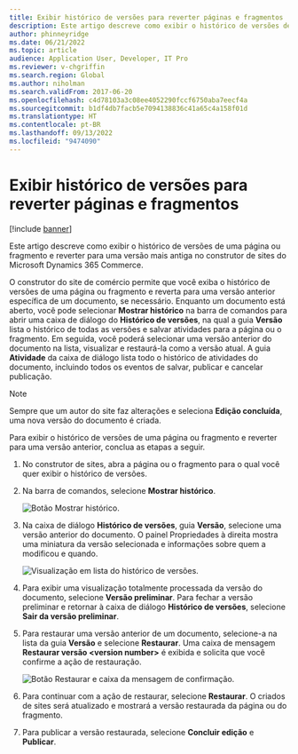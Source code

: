 ```yaml
---
title: Exibir histórico de versões para reverter páginas e fragmentos
description: Este artigo descreve como exibir o histórico de versões de uma página ou fragmento e reverter para uma versão mais antiga no construtor de sites do Microsoft Dynamics 365 Commerce.
author: phinneyridge
ms.date: 06/21/2022
ms.topic: article
audience: Application User, Developer, IT Pro
ms.reviewer: v-chgriffin
ms.search.region: Global
ms.author: niholman
ms.search.validFrom: 2017-06-20
ms.openlocfilehash: c4d78103a3c08ee4052290fccf6750aba7eecf4a
ms.sourcegitcommit: b1df4db7facb5e7094138836c41a65c4a158f01d
ms.translationtype: HT
ms.contentlocale: pt-BR
ms.lasthandoff: 09/13/2022
ms.locfileid: "9474090"
---
```

# <a name="view-version-history-to-revert-pages-and-fragments"></a>Exibir histórico de versões para reverter páginas e fragmentos

[!include [banner](includes/banner.md)]

Este artigo descreve como exibir o histórico de versões de uma página ou fragmento e reverter para uma versão mais antiga no construtor de sites do Microsoft Dynamics 365 Commerce.

O construtor do site de comércio permite que você exiba o histórico de versões de uma página ou fragmento e reverta para uma versão anterior específica de um documento, se necessário. Enquanto um documento está aberto, você pode selecionar **Mostrar histórico** na barra de comandos para abrir uma caixa de diálogo do **Histórico de versões**, na qual a guia **Versão** lista o histórico de todas as versões e salvar atividades para a página ou o fragmento. Em seguida, você poderá selecionar uma versão anterior do documento na lista, visualizar e restaurá-la como a versão atual. A guia **Atividade** da caixa de diálogo lista todo o histórico de atividades do documento, incluindo todos os eventos de salvar, publicar e cancelar publicação.

> [!NOTE]
> Sempre que um autor do site faz alterações e seleciona **Edição concluída**, uma nova versão do documento é criada. 

Para exibir o histórico de versões de uma página ou fragmento e reverter para uma versão anterior, conclua as etapas a seguir.

1. No construtor de sites, abra a página ou o fragmento para o qual você quer exibir o histórico de versões.
1. Na barra de comandos, selecione **Mostrar histórico**.

    ![Botão Mostrar histórico.](./media/version-history-1.png)

1. Na caixa de diálogo **Histórico de versões**, guia **Versão**, selecione uma versão anterior do documento. O painel Propriedades à direita mostra uma miniatura da versão selecionada e informações sobre quem a modificou e quando.

    ![Visualização em lista do histórico de versões.](./media/version-history-2.png)

1. Para exibir uma visualização totalmente processada da versão do documento, selecione **Versão preliminar**. Para fechar a versão preliminar e retornar à caixa de diálogo **Histórico de versões**, selecione **Sair da versão preliminar**.
1. Para restaurar uma versão anterior de um documento, selecione-a na lista da guia **Versão** e selecione **Restaurar**. Uma caixa de mensagem **Restaurar versão \<version number\>** é exibida e solicita que você confirme a ação de restauração. 

    ![Botão Restaurar e caixa da mensagem de confirmação.](./media/version-history-3.png)

1. Para continuar com a ação de restaurar, selecione **Restaurar**. O criados de sites será atualizado e mostrará a versão restaurada da página ou do fragmento.
1. Para publicar a versão restaurada, selecione **Concluir edição** e **Publicar**.
